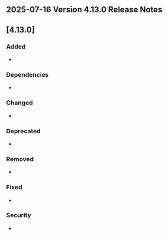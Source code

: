 ## 2025-07-16 Version 4.13.0 Release Notes

## [4.13.0]
### Added
- 

### Dependencies
- 

### Changed
- 

### Deprecated
- 

### Removed
- 

### Fixed
- 

### Security
- 